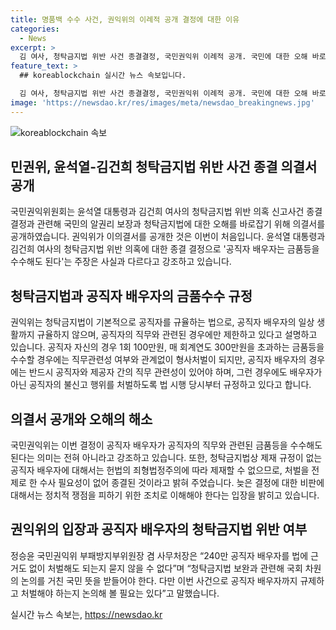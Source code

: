 ```yaml
---
title: 명품백 수수 사건, 권익위의 이례적 공개 결정에 대한 이유
categories:
  - News
excerpt: >
  김 여사, 청탁금지법 위반 사건 종결결정, 국민권익위 이례적 공개. 국민에 대한 오해 바로잡기 위한 결정, 240만 공직자 배우자 일상생활 규율 불가능, 법에 따른 종결. 청탁금지법 위반 의혹, 공직자 배우자 관련 허용 주장은 사실과 다르며, 이번 결정으로 공직자 배우자가 공직자의 직무와 관련된 금품등을 수수해도 된다는 의미는 아님. 국회 차원의 논의를 통해 청탁금지법 보완에 대해 국민 뜻 반영 필요
feature_text: >
  ## koreablockchain 실시간 뉴스 속보입니다.

  김 여사, 청탁금지법 위반 사건 종결결정, 국민권익위 이례적 공개. 국민에 대한 오해 바로잡기 위한 결정, 240만 공직자 배우자 일상생활 규율 불가능, 법에 따른 종결. 청탁금지법 위반 의혹, 공직자 배우자 관련 허용 주장은 사실과 다르며, 이번 결정으로 공직자 배우자가 공직자의 직무와 관련된 금품등을 수수해도 된다는 의미는 아님. 국회 차원의 논의를 통해 청탁금지법 보완에 대해 국민 뜻 반영 필요
image: 'https://newsdao.kr/res/images/meta/newsdao_breakingnews.jpg'
---
```


<p><img src="https://newsdao.kr/res/images/meta/newsdao_breakingnews.jpg" alt="koreablockchain 속보" /></p>

<h2 data-ke-size="size26">민권위, 윤석열-김건희 청탁금지법 위반 사건 종결 의결서 공개</h2>

<p data-ke-size="size16">국민권익위원회는 윤석열 대통령과 김건희 여사의 청탁금지법 위반 의혹 신고사건 종결 결정과 관련해 국민의 알권리 보장과 청탁금지법에 대한 오해를 바로잡기 위해 의결서를 공개하였습니다. 권익위가 이의결서를 공개한 것은 이번이 처음입니다. 윤석열 대통령과 김건희 여사의 청탁금지법 위반 의혹에 대한 종결 결정으로 '공직자 배우자는 금품등을 수수해도 된다'는 주장은 사실과 다르다고 강조하고 있습니다.</p>

<h2 data-ke-size="size26">청탁금지법과 공직자 배우자의 금품수수 규정</h2>

<p data-ke-size="size16">권익위는 청탁금지법이 기본적으로 공직자를 규율하는 법으로, 공직자 배우자의 일상 생활까지 규율하지 않으며, 공직자의 직무와 관련된 경우에만 제한하고 있다고 설명하고 있습니다. 공직자 자신의 경우 1회 100만원, 매 회계연도 300만원을 초과하는 금품등을 수수할 경우에는 직무관련성 여부와 관계없이 형사처벌이 되지만, 공직자 배우자의 경우에는 반드시 공직자와 제공자 간의 직무 관련성이 있어야 하며, 그런 경우에도 배우자가 아닌 공직자의 불신고 행위를 처벌하도록 법 시행 당시부터 규정하고 있다고 합니다.</p>

<h2 data-ke-size="size26">의결서 공개와 오해의 해소</h2>

<p data-ke-size="size16">국민권익위는 이번 결정이 공직자 배우자가 공직자의 직무와 관련된 금품등을 수수해도 된다는 의미는 전혀 아니라고 강조하고 있습니다. 또한, 청탁금지법상 제재 규정이 없는 공직자 배우자에 대해서는 헌법의 죄형법정주의에 따라 제재할 수 없으므로, 처벌을 전제로 한 수사 필요성이 없어 종결된 것이라고 밝혀 주었습니다. 늦은 결정에 대한 비판에 대해서는 정치적 쟁점을 피하기 위한 조치로 이해해야 한다는 입장을 밝히고 있습니다.</p>

<h2 data-ke-size="size26">권익위의 입장과 공직자 배우자의 청탁금지법 위반 여부</h2>

<p data-ke-size="size16">정승윤 국민권익위 부패방지부위원장 겸 사무처장은 “240만 공직자 배우자를 법에 근거도 없이 처벌해도 되는지 묻지 않을 수 없다”며 “청탁금지법 보완과 관련해 국회 차원의 논의를 거친 국민 뜻을 받들어야 한다. 다만 이번 사건으로 공직자 배우자까지 규제하고 처벌해야 하는지 논의해 볼 필요는 있다”고 말했습니다.</p>
실시간 뉴스 속보는, <a href="https://newsdao.kr" rel="dofollow">https://newsdao.kr</a>


